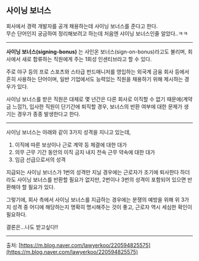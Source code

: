 ## 사이닝 보너스

회사에서 경력 개발자를 공개 채용하는데 사이닝 보너스를 준다고 한다.
<br>
무슨 단어인지 궁금하여 정리해보려고 하는데 처음엔 샤이닝 보너스인줄 알았다..ㅋㅋ

---

**사이닝 보너스(signing-bonus)** 는 사인온 보너스(sign-on-bonus)라고도 불리며, 회사에서 새로 합류하는 직원에게 주는 1회성 인센티브라고 할 수 있다.

주로 야구 등의 프로 스포츠와 스타급 펀드매니저를 영입하는 외국계 금융 회사 등에서 흔히 사용하는 단어이며, 일반 기업에서도 능력있는 직원을 채용하기 위해 제시하는 경우가 있다.

사이닝 보너스를 받은 직원은 대체로 몇 년간은 다른 회사로 이직할 수 없기 때문에(계약금 느낌?), 입사한 직원이 단기간에 퇴직할 경우, 보너스의 반환 여부에 대한 문제가 생기는 경우가 종종 발생한다고 한다.

---

사이닝 보너스는 아래와 같이 3가지 성격을 지니고 있는데,

1. 이직에 따른 보상이나 근로 계약 등 체결에 대한 대가
2. 의무 근무 기간 동안의 이직 금지 내지 전속 근무 약속에 대한 대가
3. 임금 선급으로서의 성격

지급되는 사이닝 보너스가 1번의 성격만 지닐 경우에는 근로자가 조기에 퇴사한다 하더라도 사이닝 보너스를 반환할 필요가 없지만, 2번이나 3번의 성격이 포함되어 있으면 반환해야 할 필요가 있다.

그렇기에, 회사 측에서 사이닝 보너스를 지급하는 경우에는 분쟁의 예방을 위해 위 3가지 성격 중 어디에 해당하는지 명확히 명시해주는 것이 좋고, 근로자 역시 세심한 확인이 필요하다.

결론은...나도 받고싶다!!

---
출처: [https://m.blog.naver.com/lawyerkoo/220594825575](https://m.blog.naver.com/lawyerkoo/220594825575)

